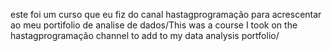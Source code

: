 este foi um curso que eu fiz do canal hastagprogramação para acrescentar ao meu portifolio de analise de dados/This was a course I took on the hastagprogramação channel to add to my data analysis portfolio/
